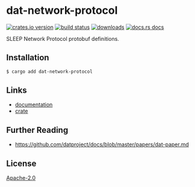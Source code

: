 # dat-network-protocol
[![crates.io version][1]][2] [![build status][3]][4]
[![downloads][5]][6] [![docs.rs docs][7]][8]

SLEEP Network Protocol protobuf definitions.

## Installation
```sh
$ cargo add dat-network-protocol
```

## Links
- [documentation][8]
- [crate][2]

## Further Reading
- https://github.com/datproject/docs/blob/master/papers/dat-paper.md

## License
[Apache-2.0](./LICENSE)

[1]: https://img.shields.io/crates/v/dat-network-protocol.svg?style=flat-square
[2]: https://crates.io/crate/dat-network-protocol
[3]: https://img.shields.io/travis/datrs/dat-network-protocol.svg?style=flat-square
[4]: https://travis-ci.org/datrs/dat-network-protocol
[5]: https://img.shields.io/crates/d/dat-network-protocol.svg?style=flat-square
[6]: https://crates.io/crates/dat-network-protocol
[7]: https://docs.rs/dat-network-protocol/badge.svg
[8]: https://docs.rs/dat-network-protocol
